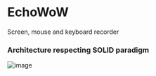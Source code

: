 # EchoWoW

Screen, mouse and keyboard recorder

### Architecture respecting SOLID paradigm

![image](https://github.com/Mrasipila/EchoWoW/assets/30113273/a3bcf805-f3e4-4057-9bca-53c070ab86ad)

